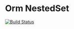 # Orm NestedSet

[![Build Status](https://travis-ci.org/MindyPHP/OrmNestedSet.svg?branch=master)](https://travis-ci.org/MindyPHP/OrmNestedSet)
